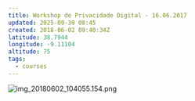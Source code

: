```yaml
---
title: Workshop de Privacidade Digital - 16.06.2017
updated: 2025-09-30 08:45
created: 2018-06-02 09:40:34Z
latitude: 38.7944
longitude: -9.11104
altitude: 75
tags:
  - courses
---
```


![img_20180602_104055.154.png](img_20180602_104055.154.png)